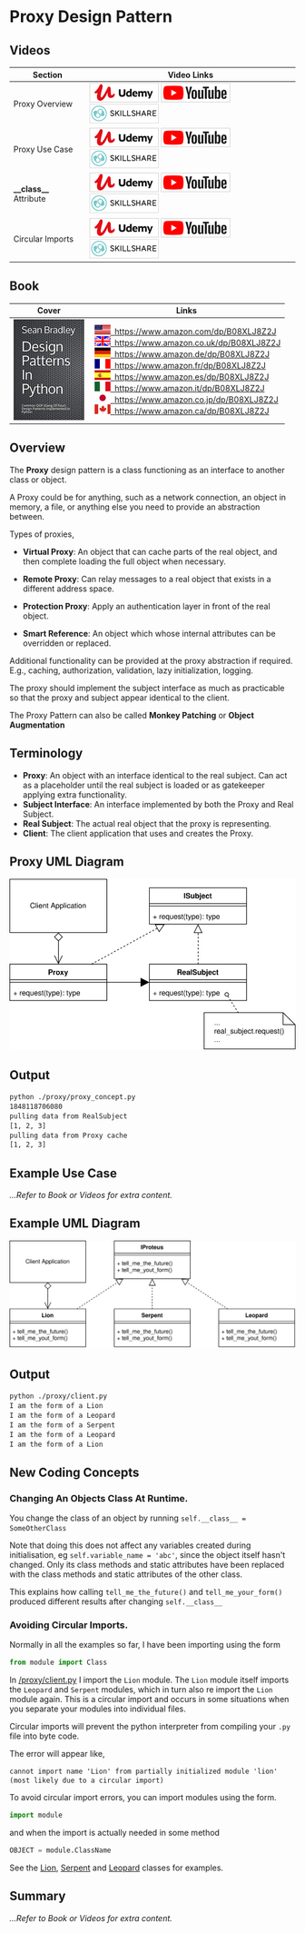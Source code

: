 # Proxy Design Pattern

## Videos

Section | Video Links
-|-
Proxy Overview | <a id="udemyVideoLink" href="https://www.udemy.com/course/design-patterns-in-python/learn/lecture/16513062/?referralCode=7493DBBBF97FF2B0D24D" target="_blank" title="Proxy Overview"><img src="/img/udemy_btn_sm.gif" alt="Proxy Overview"/></a>&nbsp;<a id="ytVideoLink" href="https://youtu.be/guoYABZLpfY&list=PLKWUX7aMnlEJzRvCXnwFEdk_WJDNjMDOo" target="_blank" title="Proxy Overview"><img src="/img/yt_btn_sm.gif" alt="Proxy Overview"/></a>&nbsp;<a id="skillShareVideoLink" href="https://skl.sh/34SM2Xg" target="_blank" title="Proxy Overview"><img src="/img/skillshare_btn_sm.gif" alt="Proxy Overview"/></a>
Proxy Use Case | <a id="udemyVideoLink" href="https://www.udemy.com/course/design-patterns-in-python/learn/lecture/25530588/?referralCode=7493DBBBF97FF2B0D24D" target="_blank" title="Proxy Use Case"><img src="/img/udemy_btn_sm.gif" alt="Proxy Use Case"/></a>&nbsp;<a id="ytVideoLink" href="https://youtu.be/2d6V5mDLVzg&list=PLKWUX7aMnlEJzRvCXnwFEdk_WJDNjMDOo" target="_blank" title="Proxy Use Case"><img src="/img/yt_btn_sm.gif" alt="Proxy Use Case"/></a>&nbsp;<a id="skillShareVideoLink" href="https://skl.sh/34SM2Xg" target="_blank" title="Proxy Use Case"><img src="/img/skillshare_btn_sm.gif" alt="Proxy Use Case"/></a>
**\_\_class\_\_** Attribute | <a id="udemyVideoLink" href="https://www.udemy.com/course/design-patterns-in-python/learn/lecture/25530596/?referralCode=7493DBBBF97FF2B0D24D" target="_blank" title="__class__ Attribute"><img src="/img/udemy_btn_sm.gif" alt="__class__ Attribute"/></a>&nbsp;<a id="ytVideoLink" href="https://youtu.be/-w8T1PM_FLk&list=PLKWUX7aMnlEJzRvCXnwFEdk_WJDNjMDOo" target="_blank" title="__class__ Attribute"><img src="/img/yt_btn_sm.gif" alt="__class__ Attribute"/></a>&nbsp;<a id="skillShareVideoLink" href="https://skl.sh/34SM2Xg" target="_blank" title="__class__ Attribute"><img src="/img/skillshare_btn_sm.gif" alt="__class__ Attribute"/></a>
Circular Imports | <a id="udemyVideoLink" href="https://www.udemy.com/course/design-patterns-in-python/learn/lecture/25530606/?referralCode=7493DBBBF97FF2B0D24D" target="_blank" title="Circular Imports"><img src="/img/udemy_btn_sm.gif" alt="Circular Imports"/></a>&nbsp;<a id="ytVideoLink" href="https://youtu.be/-dErxklW4_4&list=PLKWUX7aMnlEJzRvCXnwFEdk_WJDNjMDOo" target="_blank" title="Circular Imports"><img src="/img/yt_btn_sm.gif" alt="Circular Imports"/></a>&nbsp;<a id="skillShareVideoLink" href="https://skl.sh/34SM2Xg" target="_blank" title="Circular Imports"><img src="/img/skillshare_btn_sm.gif" alt="Circular Imports"/></a>

## Book 

Cover | Links
-|-
![Design Patterns In Python (ASIN : B08XLJ8Z2J)](/img/design_patterns_in_python_book_125x178.jpg) | &nbsp;<a href="https://www.amazon.com/dp/B08XLJ8Z2J"><img src="/img/flag_us.gif">&nbsp; https://www.amazon.com/dp/B08XLJ8Z2J</a><br/>&nbsp;<a href="https://www.amazon.co.uk/dp/B08XLJ8Z2J"><img src="/img/flag_uk.gif">&nbsp; https://www.amazon.co.uk/dp/B08XLJ8Z2J</a><br/>&nbsp;<a href="https://www.amazon.de/dp/B08XLJ8Z2J"><img src="/img/flag_de.gif">&nbsp; https://www.amazon.de/dp/B08XLJ8Z2J</a><br/>&nbsp;<a href="https://www.amazon.fr/dp/B08XLJ8Z2J"><img src="/img/flag_fr.gif">&nbsp; https://www.amazon.fr/dp/B08XLJ8Z2J</a><br/>&nbsp;<a href="https://www.amazon.es/dp/B08XLJ8Z2J"><img src="/img/flag_es.gif">&nbsp; https://www.amazon.es/dp/B08XLJ8Z2J</a><br/>&nbsp;<a href="https://www.amazon.it/dp/B08XLJ8Z2J"><img src="/img/flag_it.gif">&nbsp; https://www.amazon.it/dp/B08XLJ8Z2J</a><br/>&nbsp;<a href="https://www.amazon.co.jp/dp/B08XLJ8Z2J"><img src="/img/flag_jp.gif">&nbsp; https://www.amazon.co.jp/dp/B08XLJ8Z2J</a><br/>&nbsp;<a href="https://www.amazon.ca/dp/B08XLJ8Z2J"><img src="/img/flag_ca.gif">&nbsp; https://www.amazon.ca/dp/B08XLJ8Z2J</a>

## Overview

The **Proxy** design pattern is a class functioning as an interface to another class or object.

A Proxy could be for anything, such as a network connection, an object in memory, a file, or anything else you need to provide an abstraction between.

Types of proxies, 

* **Virtual Proxy**: An object that can cache parts of the real object, and then complete loading the full object when necessary.

* **Remote Proxy**: Can relay messages to a real object that exists in a different address space.

* **Protection Proxy**: Apply an authentication layer in front of the real object.

* **Smart Reference**: An object which whose internal attributes can be overridden or replaced.

Additional functionality can be provided at the proxy abstraction if required. E.g., caching, authorization, validation, lazy initialization, logging.

The proxy should implement the subject interface as much as practicable so that the proxy and subject appear identical to the client.

The Proxy Pattern can also be called **Monkey Patching** or **Object Augmentation**

## Terminology

* **Proxy**: An object with an interface identical to the real subject. Can act as a placeholder until the real subject is loaded or as gatekeeper applying extra functionality.
* **Subject Interface**: An interface implemented by both the Proxy and Real Subject. 
* **Real Subject**: The actual real object that the proxy is representing.
* **Client**: The client application that uses and creates the Proxy.

## Proxy UML Diagram

![Proxy Pattern UML Diagram](/img/proxy_concept.svg)

## Output

``` bash
python ./proxy/proxy_concept.py
1848118706080
pulling data from RealSubject
[1, 2, 3]
pulling data from Proxy cache
[1, 2, 3]
```

## Example Use Case

*...Refer to Book or Videos for extra content.*

## Example UML Diagram

![Proxy Use Case Example](/img/proxy_example.svg)

## Output

``` bash
python ./proxy/client.py
I am the form of a Lion
I am the form of a Leopard
I am the form of a Serpent
I am the form of a Leopard
I am the form of a Lion
```

## New Coding Concepts

### Changing An Objects Class At Runtime.

You change the class of an object by running `self.__class__ = SomeOtherClass`

Note that doing this does not affect any variables created during initialisation, eg `self.variable_name = 'abc'`, since the object itself hasn't changed. Only its class methods and static attributes have been replaced with the class methods and static attributes of the other class. 

This explains how calling `tell_me_the_future()` and `tell_me_your_form()` produced different results after changing `self.__class__`

### Avoiding Circular Imports.

Normally in all the examples so far, I have been importing using the form

``` python
from module import Class
```

In [/proxy/client.py](/proxy/client.py) I import the `Lion` module. The `Lion` module itself imports the `Leopard` and `Serpent` modules, which in turn also re import the `Lion` module again. This is a circular import and occurs in some situations when you separate your modules into individual files.

Circular imports will prevent the python interpreter from compiling your `.py` file into byte code.

The error will appear like, 

```
cannot import name 'Lion' from partially initialized module 'lion' (most likely due to a circular import)
```

To avoid circular import errors, you can import modules using the form.

``` python
import module
```

and when the import is actually needed in some method

``` python
OBJECT = module.ClassName
```

See the [Lion](/proxy/lion.py), [Serpent](/proxy/serpent.py) and [Leopard](/proxy/leopard.py) classes for examples.

## Summary

*...Refer to Book or Videos for extra content.*